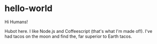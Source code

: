 # hello-world

Hi Humans!

Hubot here. I like Node.js and Coffeescript (that's what I'm made of!).
I've had tacos on the moon and find the, far superior to Earth tacos.
